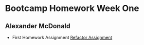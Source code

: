 # Bootcamp Homework Week One
## Alexander McDonald
- First Homework Assignment [Refactor Assignment](https://github.com/acm4219/Bootcamp-Homework-Week-One/tree/master/02-Homework)

